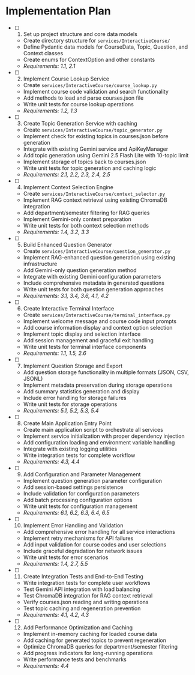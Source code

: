 # Implementation Plan

- [ ] 1. Set up project structure and core data models
  - Create directory structure for `services/InteractiveCourse/`
  - Define Pydantic data models for CourseData, Topic, Question, and Context classes
  - Create enums for ContextOption and other constants
  - _Requirements: 1.1, 2.1_

- [ ] 2. Implement Course Lookup Service
  - Create `services/InteractiveCourse/course_lookup.py`
  - Implement course code validation and search functionality
  - Add methods to load and parse courses.json file
  - Write unit tests for course lookup operations
  - _Requirements: 1.2, 1.3_

- [ ] 3. Create Topic Generation Service with caching
  - Create `services/InteractiveCourse/topic_generator.py`
  - Implement check for existing topics in courses.json before generation
  - Integrate with existing Gemini service and ApiKeyManager
  - Add topic generation using Gemini 2.5 Flash Lite with 10-topic limit
  - Implement storage of topics back to courses.json
  - Write unit tests for topic generation and caching logic
  - _Requirements: 2.1, 2.2, 2.3, 2.4, 2.5_

- [ ] 4. Implement Context Selection Engine
  - Create `services/InteractiveCourse/context_selector.py`
  - Implement RAG context retrieval using existing ChromaDB integration
  - Add department/semester filtering for RAG queries
  - Implement Gemini-only context preparation
  - Write unit tests for both context selection methods
  - _Requirements: 1.4, 3.2, 3.3_

- [ ] 5. Build Enhanced Question Generator
  - Create `services/InteractiveCourse/question_generator.py`
  - Implement RAG-enhanced question generation using existing infrastructure
  - Add Gemini-only question generation method
  - Integrate with existing Gemini configuration parameters
  - Include comprehensive metadata in generated questions
  - Write unit tests for both question generation approaches
  - _Requirements: 3.1, 3.4, 3.6, 4.1, 4.2_

- [ ] 6. Create Interactive Terminal Interface
  - Create `services/InteractiveCourse/terminal_interface.py`
  - Implement welcome message and course code input prompts
  - Add course information display and context option selection
  - Implement topic display and selection interface
  - Add session management and graceful exit handling
  - Write unit tests for terminal interface components
  - _Requirements: 1.1, 1.5, 2.6_

- [ ] 7. Implement Question Storage and Export
  - Add question storage functionality in multiple formats (JSON, CSV, JSONL)
  - Implement metadata preservation during storage operations
  - Add summary statistics generation and display
  - Include error handling for storage failures
  - Write unit tests for storage operations
  - _Requirements: 5.1, 5.2, 5.3, 5.4_

- [ ] 8. Create Main Application Entry Point
  - Create main application script to orchestrate all services
  - Implement service initialization with proper dependency injection
  - Add configuration loading and environment variable handling
  - Integrate with existing logging utilities
  - Write integration tests for complete workflow
  - _Requirements: 4.3, 4.4_

- [ ] 9. Add Configuration and Parameter Management
  - Implement question generation parameter configuration
  - Add session-based settings persistence
  - Include validation for configuration parameters
  - Add batch processing configuration options
  - Write unit tests for configuration management
  - _Requirements: 6.1, 6.2, 6.3, 6.4, 6.5_

- [ ] 10. Implement Error Handling and Validation
  - Add comprehensive error handling for all service interactions
  - Implement retry mechanisms for API failures
  - Add input validation for course codes and user selections
  - Include graceful degradation for network issues
  - Write unit tests for error scenarios
  - _Requirements: 1.4, 2.7, 5.5_

- [ ] 11. Create Integration Tests and End-to-End Testing
  - Write integration tests for complete user workflows
  - Test Gemini API integration with load balancing
  - Test ChromaDB integration for RAG context retrieval
  - Verify courses.json reading and writing operations
  - Test topic caching and regeneration prevention
  - _Requirements: 4.1, 4.2, 4.3_

- [ ] 12. Add Performance Optimization and Caching
  - Implement in-memory caching for loaded course data
  - Add caching for generated topics to prevent regeneration
  - Optimize ChromaDB queries for department/semester filtering
  - Add progress indicators for long-running operations
  - Write performance tests and benchmarks
  - _Requirements: 4.4_